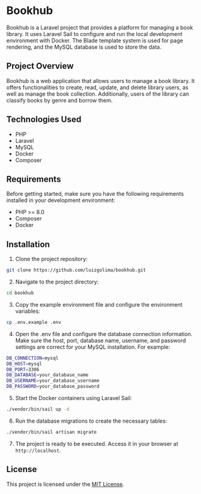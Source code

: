 # Bookhub

Bookhub is a Laravel project that provides a platform for managing a book library. It uses Laravel Sail to configure and run the local development environment with Docker. The Blade template system is used for page rendering, and the MySQL database is used to store the data.

## Project Overview

Bookhub is a web application that allows users to manage a book library. It offers functionalities to create, read, update, and delete library users, as well as manage the book collection. Additionally, users of the library can classify books by genre and borrow them.

## Technologies Used

- PHP
- Laravel
- MySQL
- Docker
- Composer

## Requirements

Before getting started, make sure you have the following requirements installed in your development environment:

- PHP >= 8.0
- Composer
- Docker

## Installation

1. Clone the project repository:

```bash
git clone https://github.com/luizgolima/bookhub.git
```

2. Navigate to the project directory:

```bash
cd bookhub
```

3. Copy the example environment file and configure the environment variables:

```bash
cp .env.example .env
```

4. Open the .env file and configure the database connection information. Make sure the host, port, database name, username, and password settings are correct for your MySQL installation. For example:

```bash
DB_CONNECTION=mysql
DB_HOST=mysql
DB_PORT=3306
DB_DATABASE=your_database_name
DB_USERNAME=your_database_username
DB_PASSWORD=your_database_password
```

5. Start the Docker containers using Laravel Sail:

```bash
./vendor/bin/sail up -d
```

6. Run the database migrations to create the necessary tables:

```bash
./vendor/bin/sail artisan migrate
```

7. The project is ready to be executed. Access it in your browser at `http://localhost`.

## License

This project is licensed under the [MIT License](LICENSE).


   
